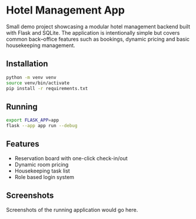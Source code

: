 # Hotel Management App

Small demo project showcasing a modular hotel management backend built with
Flask and SQLite. The application is intentionally simple but covers
common back–office features such as bookings, dynamic pricing and basic
housekeeping management.

## Installation

```bash
python -m venv venv
source venv/bin/activate
pip install -r requirements.txt
```

## Running

```bash
export FLASK_APP=app
flask --app app run --debug
```

## Features

* Reservation board with one-click check-in/out
* Dynamic room pricing
* Housekeeping task list
* Role based login system

## Screenshots

Screenshots of the running application would go here.
